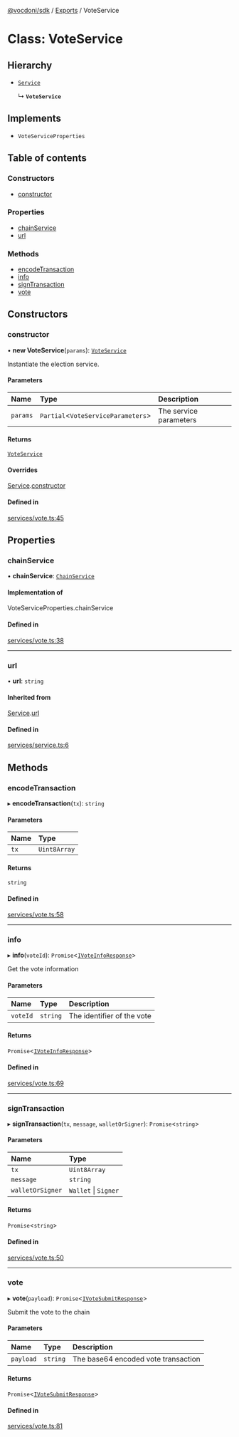 [@vocdoni/sdk](/sdk) / [Exports](../modules) / VoteService

# Class: VoteService

## Hierarchy

- [`Service`](Service)

  ↳ **`VoteService`**

## Implements

- `VoteServiceProperties`

## Table of contents

### Constructors

- [constructor](VoteService#constructor)

### Properties

- [chainService](VoteService#chainservice)
- [url](VoteService#url)

### Methods

- [encodeTransaction](VoteService#encodetransaction)
- [info](VoteService#info)
- [signTransaction](VoteService#signtransaction)
- [vote](VoteService#vote)

## Constructors

### constructor

• **new VoteService**(`params`): [`VoteService`](VoteService)

Instantiate the election service.

#### Parameters

| Name | Type | Description |
| :------ | :------ | :------ |
| `params` | `Partial`\<`VoteServiceParameters`\> | The service parameters |

#### Returns

[`VoteService`](VoteService)

#### Overrides

[Service](Service.md).[constructor](Service#constructor)

#### Defined in

[services/vote.ts:45](https://github.com/vocdoni/vocdoni-sdk/blob/9e24a20/src/services/vote.ts#L45)

## Properties

### chainService

• **chainService**: [`ChainService`](ChainService)

#### Implementation of

VoteServiceProperties.chainService

#### Defined in

[services/vote.ts:38](https://github.com/vocdoni/vocdoni-sdk/blob/9e24a20/src/services/vote.ts#L38)

___

### url

• **url**: `string`

#### Inherited from

[Service](Service.md).[url](Service#url)

#### Defined in

[services/service.ts:6](https://github.com/vocdoni/vocdoni-sdk/blob/9e24a20/src/services/service.ts#L6)

## Methods

### encodeTransaction

▸ **encodeTransaction**(`tx`): `string`

#### Parameters

| Name | Type |
| :------ | :------ |
| `tx` | `Uint8Array` |

#### Returns

`string`

#### Defined in

[services/vote.ts:58](https://github.com/vocdoni/vocdoni-sdk/blob/9e24a20/src/services/vote.ts#L58)

___

### info

▸ **info**(`voteId`): `Promise`\<[`IVoteInfoResponse`](../interfaces/IVoteInfoResponse)\>

Get the vote information

#### Parameters

| Name | Type | Description |
| :------ | :------ | :------ |
| `voteId` | `string` | The identifier of the vote |

#### Returns

`Promise`\<[`IVoteInfoResponse`](../interfaces/IVoteInfoResponse)\>

#### Defined in

[services/vote.ts:69](https://github.com/vocdoni/vocdoni-sdk/blob/9e24a20/src/services/vote.ts#L69)

___

### signTransaction

▸ **signTransaction**(`tx`, `message`, `walletOrSigner`): `Promise`\<`string`\>

#### Parameters

| Name | Type |
| :------ | :------ |
| `tx` | `Uint8Array` |
| `message` | `string` |
| `walletOrSigner` | `Wallet` \| `Signer` |

#### Returns

`Promise`\<`string`\>

#### Defined in

[services/vote.ts:50](https://github.com/vocdoni/vocdoni-sdk/blob/9e24a20/src/services/vote.ts#L50)

___

### vote

▸ **vote**(`payload`): `Promise`\<[`IVoteSubmitResponse`](../interfaces/IVoteSubmitResponse)\>

Submit the vote to the chain

#### Parameters

| Name | Type | Description |
| :------ | :------ | :------ |
| `payload` | `string` | The base64 encoded vote transaction |

#### Returns

`Promise`\<[`IVoteSubmitResponse`](../interfaces/IVoteSubmitResponse)\>

#### Defined in

[services/vote.ts:81](https://github.com/vocdoni/vocdoni-sdk/blob/9e24a20/src/services/vote.ts#L81)

